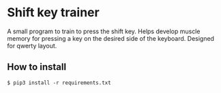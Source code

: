 # Shift key trainer

A small program to train to press the shift key. Helps develop muscle memory for pressing a key on the desired side of the keyboard. Designed for qwerty layout.

## How to install

```
$ pip3 install -r requirements.txt
```

